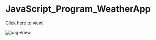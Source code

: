 # JavaScript_Program_WeatherApp

<a href="https://weatherapp-nu-five.vercel.app/"  target="_blank">[Click here to view!](https://weatherapp-nu-five.vercel.app/)</a>

![pageView](https://user-images.githubusercontent.com/106462341/199029149-fc70d2ac-25ce-4543-9e99-5756ea5e5545.png)
